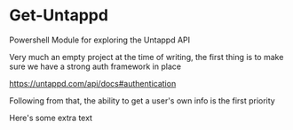 # Get-Untappd
Powershell Module for exploring the Untappd API

Very much an empty project at the time of writing, the first thing is to make sure we have a strong auth framework in place

https://untappd.com/api/docs#authentication

Following from that, the ability to get a user's own info is the first priority

Here's some extra text